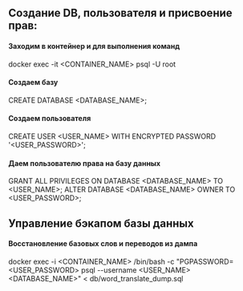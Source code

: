 ## Создание DB, пользователя и присвоение прав:
#### Заходим в контейнер и для выполнения команд
docker exec -it <CONTAINER_NAME> psql -U root

#### Создаем базу
CREATE DATABASE <DATABASE_NAME>;
#### Создаем пользователя
CREATE USER <USER_NAME> WITH ENCRYPTED PASSWORD '<USER_PASSWORD>';
#### Даем пользователю права на базу данных
GRANT ALL PRIVILEGES ON DATABASE <DATABASE_NAME> TO <USER_NAME>;
ALTER DATABASE <DATABASE_NAME> OWNER TO <USER_PASSWORD>;

## Управление бэкапом базы данных
#### Восстановление базовых слов и переводов из дампа
docker exec -i <CONTAINER_NAME> /bin/bash -c "PGPASSWORD=<USER_PASSWORD> psql --username <USER_NAME> <DATABASE_NAME>" < db/word_translate_dump.sql
